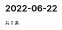 # 2022-06-22

共 0 条

<!-- BEGIN WEIBO -->
<!-- 最后更新时间 Wed Jun 22 2022 17:14:32 GMT+0800 (China Standard Time) -->

<!-- END WEIBO -->
